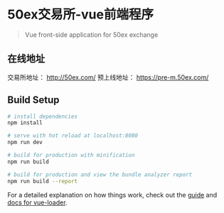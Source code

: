 # 50ex交易所-vue前端程序

> Vue front-side application for 50ex exchange

## 在线地址

交易所地址： http://50ex.com/
预上线地址： https://pre-m.50ex.com/

## Build Setup

``` bash
# install dependencies
npm install

# serve with hot reload at localhost:8080
npm run dev

# build for production with minification
npm run build

# build for production and view the bundle analyzer report
npm run build --report
```

For a detailed explanation on how things work, check out the [guide](http://vuejs-templates.github.io/webpack/) and [docs for vue-loader](http://vuejs.github.io/vue-loader).
